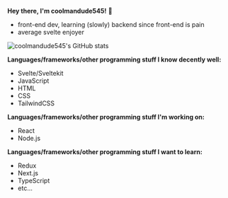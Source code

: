 **Hey there, I'm coolmandude545!** 👋
- front-end dev, learning (slowly) backend since front-end is pain
- average svelte enjoyer

![coolmandude545's GitHub stats](https://github-readme-stats.vercel.app/api?username=coolmandude545&show_icons=true&theme=light)

**Languages/frameworks/other programming stuff I know decently well:**
- Svelte/Sveltekit
- JavaScript
- HTML
- CSS
- TailwindCSS

**Languages/frameworks/other programming stuff I'm working on:**
- React
- Node.js

**Languages/frameworks/other programming stuff I want to learn:**
- Redux
- Next.js
- TypeScript
- etc...
